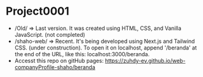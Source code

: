 # Project0001
- /Old/ => Last version. It was created using HTML, CSS, and Vanilla JavaScript. (not completed)
- /shaho-web/ => Recent. It's being developed using Next.js and Tailwind CSS. (under construction). To open it on localhost, append '/beranda' at the end of the URL, like this: localhost:3000/beranda.
- Accesst this repo on gitHub pages: https://zuhdy-ev.github.io/web-companyProfile-shaho/beranda
